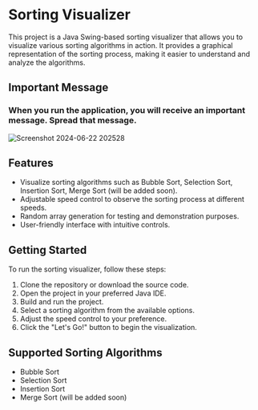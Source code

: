 # Sorting Visualizer

This project is a Java Swing-based sorting visualizer that allows you to visualize various sorting algorithms in action. It provides a graphical representation of the sorting process, making it easier to understand and analyze the algorithms.

## Important Message

### When you run the application, you will receive an important message. Spread that message. ###
![Screenshot 2024-06-22 202528](https://github.com/Fatin007/Sort_Spectra/assets/119798146/d601499b-a887-4105-a5f8-85920020f897)

## Features

- Visualize sorting algorithms such as Bubble Sort, Selection Sort, Insertion Sort, Merge Sort (will be added soon).
- Adjustable speed control to observe the sorting process at different speeds.
- Random array generation for testing and demonstration purposes.
- User-friendly interface with intuitive controls.

## Getting Started

To run the sorting visualizer, follow these steps:

1. Clone the repository or download the source code.
2. Open the project in your preferred Java IDE.
3. Build and run the project.
4. Select a sorting algorithm from the available options.
5. Adjust the speed control to your preference.
6. Click the "Let's Go!" button to begin the visualization.

## Supported Sorting Algorithms

- Bubble Sort
- Selection Sort
- Insertion Sort
- Merge Sort (will be added soon)

